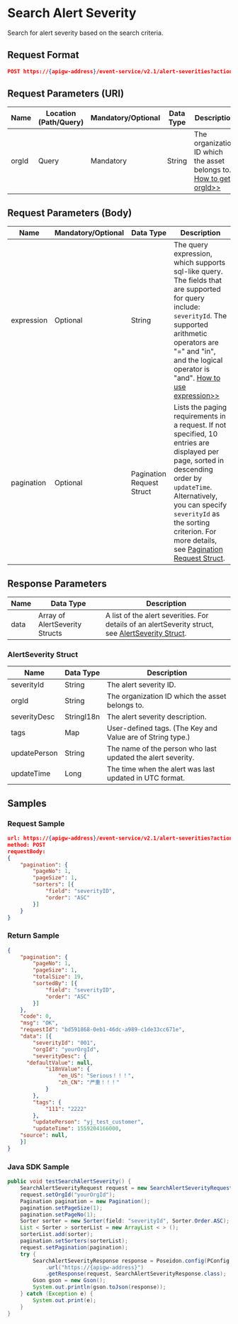 # Search Alert Severity

Search for alert severity based on the search criteria.


## Request Format

```json
POST https://{apigw-address}/event-service/v2.1/alert-severities?action=search
```

## Request Parameters (URI)

| Name | Location (Path/Query) | Mandatory/Optional | Data Type | Description |
|---------------|------------------|----------|-----------|--------------|
| orgId         | Query            | Mandatory     | String    | The organization ID which the asset belongs to. [How to get orgId>>](/docs/api/en/2.1.0/api_faqs#how-to-get-organization-id-orgid-orgid)                |
                                                                 

## Request Parameters (Body)
| Name            | Mandatory/Optional | Data Type | Description |
|------|-----------------|-----------|-------------|
| expression         | Optional    | String   | The query expression, which supports sql-like query. The fields that are supported for query include: `severityId`. The supported arithmetic operators are "=" and "in", and the logical operator is "and". [How to use expression>>](/docs/api/en/2.1.0/api_faqs.html#how-to-use-expression)|
| pagination     | Optional     | Pagination Request Struct    | Lists the paging requirements in a request. If not specified, 10 entries are displayed per page, sorted in descending order by `updateTime`. Alternatively, you can specify `severityId` as the sorting criterion. For more details, see [Pagination Request Struct](/docs/api/en/2.1.0/overview.html#pagination-request-struct). |

## Response Parameters

| Name | Data Type     | Description          |
|-------|----------------|---------------------------|
| data | Array of AlertSeverity Structs | A list of the alert severities. For details of an alertSeverity struct, see [AlertSeverity Struct](/docs/api/en/2.1.0/event/search_alert_severity.html#alertseverity-struct-alertseverity).|

### AlertSeverity Struct <alertseverity>

| Name | Data Type     | Description          |
|----------------|-----------------------|----------|
| severityId        | String                | The alert severity ID.|
| orgId          | String                |  The organization ID which the asset belongs to. |
| severityDesc   | StringI18n            | The alert severity description. |
| tags        | Map           | User-defined tags. (The Key and Value are of String type.)|
| updatePerson        | String                | The name of the person who last updated the alert severity.|
| updateTime    | Long                | The time when the alert was last updated in UTC format. |



## Samples

### Request Sample

```json
url: https://{apigw-address}/event-service/v2.1/alert-severities?action=search&orgId=yourOrgId
method: POST 
requestBody: 
{
	"pagination": {
		"pageNo": 1,
		"pageSize": 1,
		"sorters": [{
			"field": "severityID",
			"order": "ASC"
		}]
	}
}
```

### Return Sample

```json
{
	"pagination": {
		"pageNo": 1,
		"pageSize": 1,
		"totalSize": 19,
		"sortedBy": [{
			"field": "severityID",
			"order": "ASC"
		}]
	},
	"code": 0,
	"msg": "OK",
	"requestId": "bd591868-0eb1-46dc-a989-c1de33cc671e",
	"data": [{
		"severityId": "001",
		"orgId": "yourOrgId",
		"severityDesc": {
      "defaultValue": null,
			"i18nValue": {
				"en_US": "Serious！！！",
				"zh_CN": "严重！！！"
			}
		},
		"tags": {
			"111": "2222"
		},
		"updatePerson": "yj_test_customer",
		"updateTime": 1559204166000,
    "source": null,
	}]
}
```

### Java SDK Sample

```java
public void testSearchAlertSeverity() {
    SearchAlertSeverityRequest request = new SearchAlertSeverityRequest();
    request.setOrgId("yourOrgId");
    Pagination pagination = new Pagination();
    pagination.setPageSize(1);
    pagination.setPageNo(1);
    Sorter sorter = new Sorter(field: "severityId", Sorter.Order.ASC);
    List < Sorter > sorterList = new ArrayList < > ();
    sorterList.add(sorter);
    pagination.setSorters(sorterList);
    request.setPagination(pagination);
    try {
        SearchAlertSeverityResponse response = Poseidon.config(PConfig.init().appKey(accessKey).appSecret(secretKey).debug())
            .url("https://{apigw-address}")
            .getResponse(request, SearchAlertSeverityResponse.class);
        Gson gson = new Gson();
        System.out.println(gson.toJson(response));
    } catch (Exception e) {
        System.out.print(e);
    }
}
```